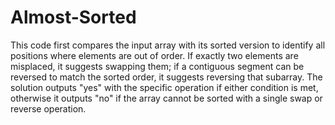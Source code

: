 # Almost-Sorted

This code first compares the input array with its sorted version to identify all positions where elements are out of order. If exactly two elements are misplaced, it suggests swapping them; if a contiguous segment can be reversed to match the sorted order, it suggests reversing that subarray. The solution outputs "yes" with the specific operation if either condition is met, otherwise it outputs "no" if the array cannot be sorted with a single swap or reverse operation.
